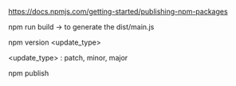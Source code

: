https://docs.npmjs.com/getting-started/publishing-npm-packages

npm run build -> to generate the dist/main.js

npm version <update_type>

<update_type> : patch, minor, major

npm publish
